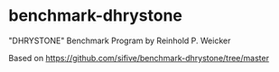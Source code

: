 # benchmark-dhrystone
"DHRYSTONE" Benchmark Program by  Reinhold P. Weicker

Based on https://github.com/sifive/benchmark-dhrystone/tree/master 
